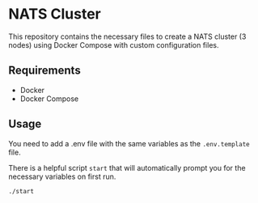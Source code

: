 # NATS Cluster

This repository contains the necessary files to create a NATS cluster (3 nodes) using Docker
Compose with custom configuration files.

## Requirements

- Docker
- Docker Compose

## Usage

You need to add a .env file with the same variables as the `.env.template` file.

There is a helpful script `start` that will automatically prompt you for the necessary variables
on first run.

```bash
./start
```
